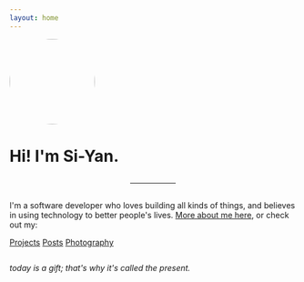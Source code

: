 ```yaml
---
layout: home
---
```


<img style="border-radius:50%; width: 150px" src="../assets/img/homephoto.png">

<h1 style="margin-bottom: 0">Hi! I'm Si-Yan.</h1>
<hr style="width: 80px; margin:30px auto">


I'm a software developer who loves building all kinds of things, and believes in using technology to better people's lives. [More about me here](/about), or check out my:

<a class="btn navbtn" href="/projects">Projects</a>
<a class="btn navbtn" href="/posts">Posts</a>
<a class="btn navbtn" href="/photog">Photography</a>


<p style="font-style: italic; margin-top: 2em">today is a gift; that's why it's called the present.</p>
